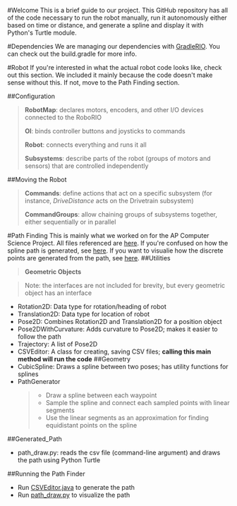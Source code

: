 #Welcome
This is a brief guide to our project. This GitHub repository has all of the code necessary to run the robot manually, run it autonomously either based on time or distance, and generate a spline and display it with Python's Turtle module.
 
#Dependencies
We are managing our dependencies with [GradleRIO](https://github.com/wpilibsuite/GradleRIO). You can check out the build.gradle for more info. 

#Robot
If you're interested in what the actual robot code looks like, check out this section. We included it mainly because the code doesn't make sense without this.
If not, move to the Path Finding section.

##Configuration
> **RobotMap**: declares motors, encoders, and other I/O devices connected to the RoboRIO
>
> **OI**: binds controller buttons and joysticks to commands
>
> **Robot**: connects everything and runs it all
>
> **Subsystems**: describe parts of the robot (groups of motors and sensors) that are controlled independently

##Moving the Robot
> **Commands**: define actions that act on a specific subsystem (for instance, _DriveDistance_ acts on the Drivetrain subsystem)
>
> **CommandGroups**: allow chaining groups of subsystems together, either sequentially or in parallel


#Path Finding
This is mainly what we worked on for the AP Computer Science Project. All files referenced are [here](https://github.com/athenian-robotics/Skeleton/tree/Trajectory-Planning/src/main/java/frc/team852/lib).
If you're confused on how the spline path is generated, see [here](https://www.desmos.com/calculator/9msyr0xwnp). If you want to visualie how the discrete points are generated from the path, see [here](https://www.desmos.com/calculator/t7kzds8hvg).
##Utilities
> **Geometric Objects**

> Note: the interfaces are not included for brevity, but every geometric object has an interface 
* Rotation2D: Data type for rotation/heading of robot
* Translation2D: Data type for location of robot
* Pose2D: Combines Rotation2D and Translation2D for a position object
* Pose2DWithCurvature: Adds curvature to Pose2D; makes it easier to follow the path
* Trajectory: A list of Pose2D
* CSVEditor: A class for creating, saving CSV files; **calling this main method will run the code**
##Geometry
* CubicSpline: Draws a spline between two poses; has utility functions for splines
* PathGenerator
    > * Draw a spline between each waypoint
    > * Sample the spline and connect each sampled points with linear segments
    > * Use the linear segments as an approximation for finding equidistant points on the spline

##Generated_Path
* path_draw.py: reads the csv file (command-line argument) and draws the path using Python Turtle

##Running the Path Finder
* Run [CSVEditor.java](https://github.com/athenian-robotics/Skeleton/tree/Trajectory-Planning/src/main/java/frc/team852/lib/utilities/CSVEditor.java) to generate the path
* Run [path_draw.py](https://github.com/athenian-robotics/Skeleton/tree/Trajectory-Planning/src/main/java/frc/team852/lib/utilities/generated_path/path_draw.py) to visualize the path



